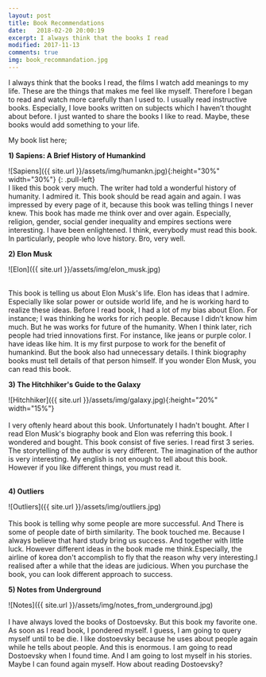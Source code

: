 ```yaml
---
layout: post
title: Book Recommendations
date:   2018-02-20 20:00:19
excerpt: I always think that the books I read
modified: 2017-11-13
comments: true
img: book_recommandation.jpg
---
```


I always think that the books I read, the films I watch add meanings to my life. These are the things that makes me feel like myself. Therefore I began to read and watch more carefully than I used to. I usually read instructive books. Especially, I love books written on subjects which I haven’t thought about before. I just wanted to share the books I like to read. Maybe, these books would add something to your life.

My book list here;

**1) Sapiens: A Brief History of Humankind**

![Sapiens]({{ site.url }}/assets/img/humankn.jpg){:height="30%" width="30%"}
{: .pull-left}
<br />
I liked this book very much. The writer had told a wonderful history of humanity. I admired it. This book should be read again and again. I was impressed by every page of it, because this book was telling things I never knew. This book has made me think over and over again. Especially, religion, gender, social gender inequality and empires sections were interesting. I have been enlightened. I think, everybody must read this book. In particularly, people who love history. Bro, very well.

**2) Elon Musk**
<br />

![Elon]({{ site.url }}/assets/img/elon_musk.jpg)

<br />
This book is telling us about Elon Musk's life. Elon has ideas that I admire. Especially like solar power or outside world life, and he is working hard to realize these ideas. Before I read book, I had a lot of my bias about Elon. For instance; I was thinking he works for rich people. Because I didn’t know him much. But he was works for future of the humanity. When I think later, rich people had tried innovations first. For instance, like jeans or purple color. I have ideas like him. It is my first purpose to work for the benefit of humankind. But the book also had unnecessary details. I think biography books must tell details of that person himself. If you wonder Elon Musk, you can read this book.
<br />

**3) The Hitchhiker's Guide to the Galaxy**

![Hitchhiker]({{ site.url }}/assets/img/galaxy.jpg){:height="20%" width="15%"}
<br /><br />
I very oftenly heard about this book. Unfortunately I hadn't bought. After I read Elon Musk's biography book and Elon was referring this book. I wondered and bought. This book consist of five series. I read first 3 series. The storytelling of the author is very different. The imagination of the author is very interesting. My english is not enough to tell about this book. However if you like different things, you must read it.
<br /><br />

**4) Outliers**

![Outliers]({{ site.url }}/assets/img/outliers.jpg)
<br /><br />
This book is telling why some people are more successful. And There is some of people date of birth similarity. The book touched me. Because I always believe that hard study bring us success. And together with little luck. However different ideas in the book made me think.Especially, the airline of korea don't accomplish to fly that the reason why very interesting.I realised after a while that the ideas are judicious. When you purchase the book, you can look different approach to success.
<br />

**5) Notes from Underground**

![Notes]({{ site.url }}/assets/img/notes_from_underground.jpg)
<br /><br />
I have always loved the books of Dostoevsky. But this book my favorite one. As soon as I read book, I pondered myself. I guess, I am going to query myself until to be die. I like dostoevsky because he uses about people again while he tells about people. And this is enormous. I am going to read Dostoevsky when I found time. And I am going to lost myself in his stories. Maybe I can found again myself. How about reading Dostoevsky?
<br />
